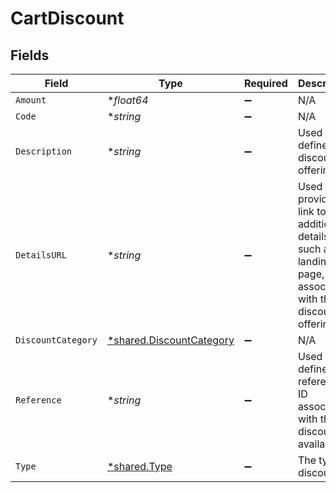 # CartDiscount


## Fields

| Field                                                                                                        | Type                                                                                                         | Required                                                                                                     | Description                                                                                                  | Example                                                                                                      |
| ------------------------------------------------------------------------------------------------------------ | ------------------------------------------------------------------------------------------------------------ | ------------------------------------------------------------------------------------------------------------ | ------------------------------------------------------------------------------------------------------------ | ------------------------------------------------------------------------------------------------------------ |
| `Amount`                                                                                                     | **float64*                                                                                                   | :heavy_minus_sign:                                                                                           | N/A                                                                                                          | 100                                                                                                          |
| `Code`                                                                                                       | **string*                                                                                                    | :heavy_minus_sign:                                                                                           | N/A                                                                                                          | SUMMER10DISCOUNT                                                                                             |
| `Description`                                                                                                | **string*                                                                                                    | :heavy_minus_sign:                                                                                           | Used to define the discount offering.                                                                        | 10% off our summer collection                                                                                |
| `DetailsURL`                                                                                                 | **string*                                                                                                    | :heavy_minus_sign:                                                                                           | Used to provide a link to additional details, such as a landing page, associated with the discount offering. | https://boltswagstore.com/SUMMERSALE                                                                         |
| `DiscountCategory`                                                                                           | [*shared.DiscountCategory](../../models/shared/discountcategory.md)                                          | :heavy_minus_sign:                                                                                           | N/A                                                                                                          |                                                                                                              |
| `Reference`                                                                                                  | **string*                                                                                                    | :heavy_minus_sign:                                                                                           | Used to define the reference ID associated with the discount available.                                      | DISC-1234                                                                                                    |
| `Type`                                                                                                       | [*shared.Type](../../models/shared/type.md)                                                                  | :heavy_minus_sign:                                                                                           | The type of discount.                                                                                        | percentage                                                                                                   |